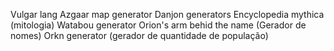 Vulgar lang
Azgaar map generator
Danjon generators
Encyclopedia mythica (mitologia)
Watabou generator
Orion's arm
behid the name (Gerador de nomes)
Orkn generator (gerador de quantidade de população)